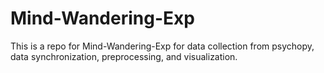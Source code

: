 # Mind-Wandering-Exp
This is a repo for Mind-Wandering-Exp for data collection from psychopy, data synchronization, preprocessing, and visualization.
